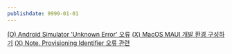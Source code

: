 ```yaml
---
publishdate: 9999-01-01
---
```

[(O) Android Simulator 'Unknown Error' 오류]((O)%20Android%20Simulator%20'Unknown%20Error'%20오류.md)
[(X) MacOS MAUI 개발 환경 구성하기]((X)%20MacOS%20MAUI%20개발%20환경%20구성하기.md)
[(X) Note. Provisioning Identifier 오류 관련]((X)%20Note.%20Provisioning%20Identifier%20오류%20관련.md)




